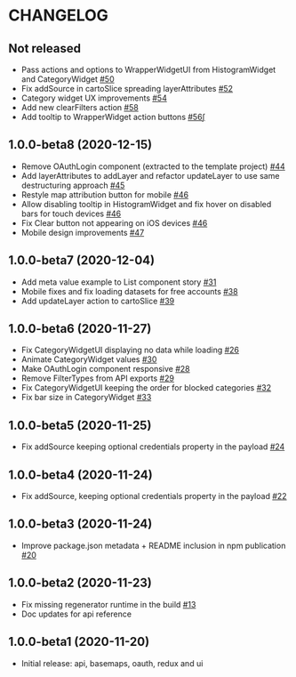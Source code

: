 # CHANGELOG

## Not released
- Pass actions and options to WrapperWidgetUI from HistogramWidget and CategoryWidget [#50](https://github.com/CartoDB/carto-react-lib/pull/50)
- Fix addSource in cartoSlice spreading layerAttributes [#52](https://github.com/CartoDB/carto-react-lib/pull/52)
- Category widget UX improvements [#54](https://github.com/CartoDB/carto-react-lib/pull/54)
- Add new clearFilters action [#58](https://github.com/CartoDB/carto-react-lib/pull/58)
- Add tooltip to WrapperWidget action buttons [#56∫](https://github.com/CartoDB/carto-react-lib/pull/56)

## 1.0.0-beta8 (2020-12-15)
- Remove OAuthLogin component (extracted to the template project) [#44](https://github.com/CartoDB/carto-react-lib/pull/44)
- Add layerAttributes to addLayer and refactor updateLayer to use same destructuring approach [#45](https://github.com/CartoDB/carto-react-lib/pull/45)
- Restyle map attribution button for mobile [#46](https://github.com/CartoDB/carto-react-lib/pull/46)
- Allow disabling tooltip in HistogramWidget and fix hover on disabled bars for touch devices [#46](https://github.com/CartoDB/carto-react-lib/pull/46)
- Fix Clear button not appearing on iOS devices [#46](https://github.com/CartoDB/carto-react-lib/pull/46)
- Mobile design improvements [#47](https://github.com/CartoDB/carto-react-lib/pull/47)

## 1.0.0-beta7 (2020-12-04)
- Add meta value example to List component story [#31](https://github.com/CartoDB/carto-react-lib/pull/31)
- Mobile fixes and fix loading datasets for free accounts [#38](https://github.com/CartoDB/carto-react-lib/pull/38)
- Add updateLayer action to cartoSlice [#39](https://github.com/CartoDB/carto-react-lib/pull/39)

## 1.0.0-beta6 (2020-11-27)
- Fix CategoryWidgetUI displaying no data while loading [#26](https://github.com/CartoDB/carto-react-lib/pull/26)
- Animate CategoryWidget values [#30](https://github.com/CartoDB/carto-react-lib/pull/30)
- Make OAuthLogin component responsive [#28](https://github.com/CartoDB/carto-react-lib/pull/28)
- Remove FilterTypes from API exports [#29](https://github.com/CartoDB/carto-react-lib/pull/29)
- Fix CategoryWidgetUI keeping the order for blocked categories [#32](https://github.com/CartoDB/carto-react-lib/pull/32)
- Fix bar size in CategoryWidget [#33](https://github.com/CartoDB/carto-react-lib/pull/33)

## 1.0.0-beta5 (2020-11-25)
- Fix addSource keeping optional credentials property in the payload [#24](https://github.com/CartoDB/carto-react-lib/pull/24)

## 1.0.0-beta4 (2020-11-24)
- Fix addSource, keeping optional credentials property in the payload [#22](https://github.com/CartoDB/carto-react-lib/pull/22)

## 1.0.0-beta3 (2020-11-24)
- Improve package.json metadata + README inclusion in npm publication [#20](https://github.com/CartoDB/carto-react-lib/pull/20)

## 1.0.0-beta2 (2020-11-23)
- Fix missing regenerator runtime in the build [#13](https://github.com/CartoDB/carto-react-lib/pull/13)
- Doc updates for api reference

## 1.0.0-beta1 (2020-11-20)
- Initial release: api, basemaps, oauth, redux and ui
